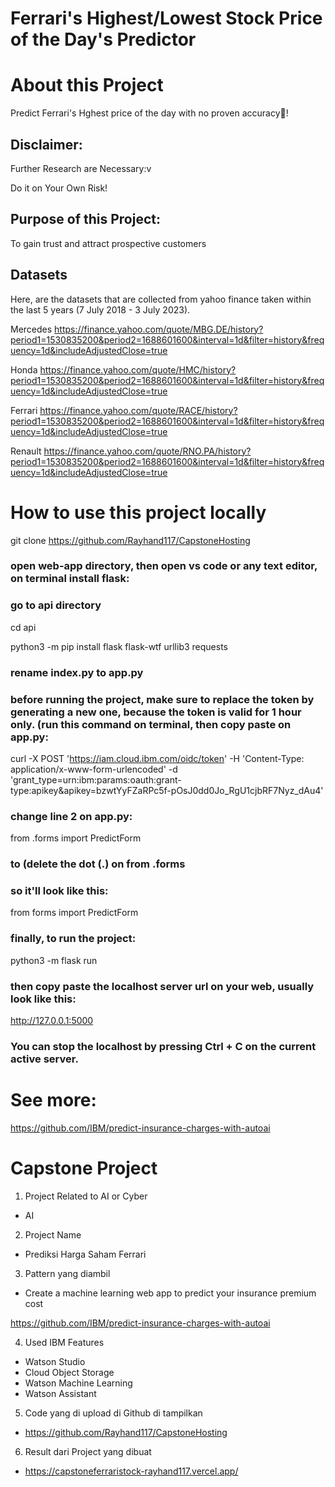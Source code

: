 # Ferrari's Highest/Lowest Stock Price of the Day's Predictor

<h1>About this Project</h1>

Predict Ferrari's Hghest price of the day with no proven accuracy🙂!

## Disclaimer:

Further Research are Necessary:v

Do it on Your Own Risk!

## Purpose of this Project:

To gain trust and attract prospective customers

<h2>Datasets</h2>
Here, are the datasets that are collected from yahoo finance taken within the last 5 years (7 July 2018 - 3 July 2023).

Mercedes
https://finance.yahoo.com/quote/MBG.DE/history?period1=1530835200&period2=1688601600&interval=1d&filter=history&frequency=1d&includeAdjustedClose=true

Honda
https://finance.yahoo.com/quote/HMC/history?period1=1530835200&period2=1688601600&interval=1d&filter=history&frequency=1d&includeAdjustedClose=true

Ferrari
https://finance.yahoo.com/quote/RACE/history?period1=1530835200&period2=1688601600&interval=1d&filter=history&frequency=1d&includeAdjustedClose=true

Renault
https://finance.yahoo.com/quote/RNO.PA/history?period1=1530835200&period2=1688601600&interval=1d&filter=history&frequency=1d&includeAdjustedClose=true


<h1>How to use this project locally</h1>

git clone https://github.com/Rayhand117/CapstoneHosting

### open web-app directory, then open vs code or any text editor, on terminal install flask:

### go to api directory

cd api

python3 -m pip install flask flask-wtf urllib3 requests

### rename index.py to app.py

### before running the project, make sure to replace the token by generating a new one, because the token is valid for 1 hour only. (run this command on terminal, then copy paste on app.py:

curl -X POST 'https://iam.cloud.ibm.com/oidc/token' -H 'Content-Type: application/x-www-form-urlencoded' -d 'grant_type=urn:ibm:params:oauth:grant-type:apikey&apikey=bzwtYyFZaRPc5f-pOsJ0dd0Jo_RgU1cjbRF7Nyz_dAu4'

### change line 2 on app.py:

from .forms import PredictForm

### to (delete the dot (.) on from .forms

### so it'll look like this:

from forms import PredictForm

### finally, to run the project:
python3 -m flask run

### then copy paste the localhost server url on your web, usually look like this:
http://127.0.0.1:5000

### You can stop the localhost by pressing Ctrl + C on the current active server.

# See more:

https://github.com/IBM/predict-insurance-charges-with-autoai


<h1>Capstone Project</h1>

1. Project Related to AI or Cyber
- AI

2. Project Name
- Prediksi Harga Saham Ferrari

3. Pattern yang diambil
- Create a machine learning web app to predict your insurance premium cost

https://github.com/IBM/predict-insurance-charges-with-autoai

4. Used IBM Features
- Watson Studio
- Cloud Object Storage
- Watson Machine Learning
- Watson Assistant

5. Code yang di upload di Github di tampilkan
- https://github.com/Rayhand117/CapstoneHosting

6. Result dari Project yang dibuat
- https://capstoneferraristock-rayhand117.vercel.app/
